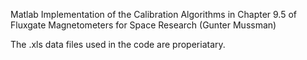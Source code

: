 Matlab Implementation of the Calibration Algorithms in Chapter 9.5 of Fluxgate Magnetometers for Space Research (Gunter Mussman)

The .xls data files used in the code are properiatary.
